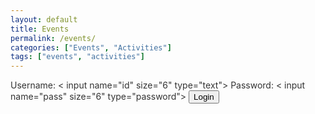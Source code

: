 ```yaml
---
layout: default
title: Events
permalink: /events/
categories: ["Events", "Activities"]
tags: ["events", "activities"]
---
```



<style>

body {

	background-image: url('/assets/images/dima-pechurin-JUbjYFvCv00-unsplash-medium-door.jpeg');
	background-attachment: fixed;
	color: #333;
}

</style>


<script language="javascript">
  function pasuser(form) { 
    if (form.id.value=="paintball") { 
      if (form.pass.value=="paintball15" | form.pass.value=="paintball20")
        { location="https://antoniofeijao.com/" } 
        else { alert("Wrong Password") } 
      } 
    else { alert("Wrong Username") } 
  } 
</script>

<html>
<form name="login">
Username: < input name="id" size="6" type="text">
Password: < input name="pass" size="6" type="password">
<input value="Login" onclick="pasuser(this.form)" type="button">
</form>
</html>
